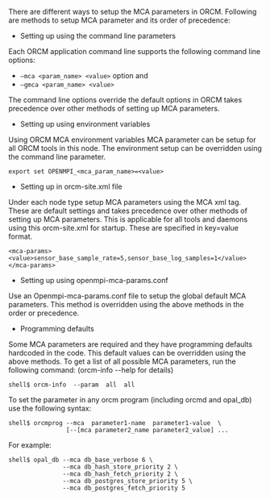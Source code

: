 There are different ways to setup the MCA parameters in ORCM. Following are methods to setup MCA parameter and its order of precedence:

* Setting up using the command line parameters

Each ORCM application command line supports the following command line options:
* `–mca <param_name> <value>` option and 
* `–gmca <param_name> <value>`

The command line options override the default options in ORCM takes precedence over other methods of setting up MCA parameters.

* Setting up using environment variables

Using ORCM MCA environment variables MCA parameter can be setup for all ORCM tools in this node. The environment setup can be overridden using the command line parameter.
```
export set OPENMPI_<mca_param_name>=<value> 
```

* Setting up in orcm-site.xml file

Under each node type setup MCA parameters using the MCA xml tag. These are default settings and takes precedence over other methods of setting up MCA parameters. This is applicable for all tools and daemons using this orcm-site.xml for startup.  These are specified in key=value format.
```
<mca-params>
<value>sensor_base_sample_rate=5,sensor_base_log_samples=1</value>
</mca-params>
```

* Setting up using openmpi-mca-params.conf

Use an Openmpi-mca-params.conf file to setup the global default MCA parameters. This method is overridden using the above methods in the order or precedence.

* Programming defaults

Some MCA parameters are required and they have programming defaults hardcoded in the code. This default values can be overridden using the above methods.
To get a list of all possible MCA parameters, run the following command: (orcm-info --help for details) 
```
shell$ orcm-info  --param  all  all
```

To set the parameter in any orcm program (including orcmd and opal_db) use the following syntax:
```
shell$ orcmprog --mca  parameter1-name  parameter1-value  \
                [--[mca parameter2_name parameter2_value] ...
```

For example:
```
shell$ opal_db --mca db_base_verbose 6 \
               --mca db_hash_store_priority 2 \
               --mca db_hash_fetch_priority 2 \
               --mca db_postgres_store_priority 5 \
               --mca db_postgres_fetch_priority 5
```
